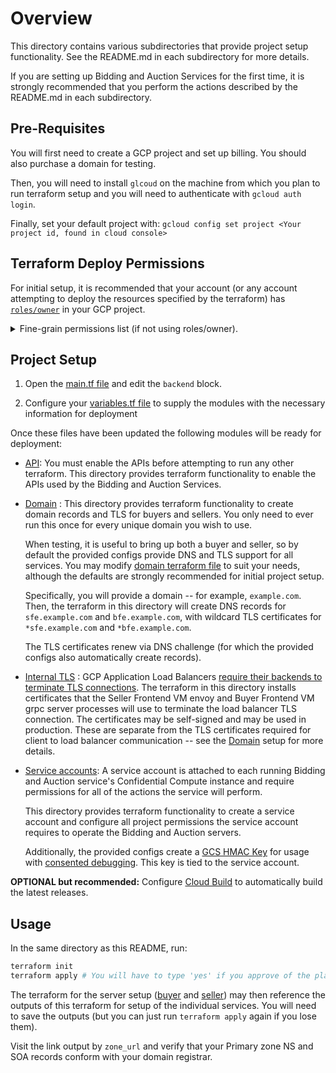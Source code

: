 # Overview

This directory contains various subdirectories that provide project setup functionality. See the
README.md in each subdirectory for more details.

If you are setting up Bidding and Auction Services for the first time, it is strongly recommended
that you perform the actions described by the README.md in each subdirectory.

## Pre-Requisites

You will first need to create a GCP project and set up billing. You should also purchase a domain
for testing.

Then, you will need to install `glcoud` on the machine from which you plan to run terraform setup
and you will need to authenticate with `gcloud auth login`.

Finally, set your default project with:
`gcloud config set project <Your project id, found in cloud console>`

## Terraform Deploy Permissions

For initial setup, it is recommended that your account (or any account attempting to deploy the
resources specified by the terraform) has
[`roles/owner`](https://cloud.google.com/iam/docs/roles-overview) in your GCP project.

<!-- markdownlint-disable -->
<details>
<summary>Fine-grain permissions list (if not using roles/owner).</summary>

```bash
appengine.applications.get
appengine.instances.enableDebug
artifactregistry.files.download
artifactregistry.files.list
artifactregistry.locations.list
artifactregistry.packages.delete
artifactregistry.packages.list
artifactregistry.projectsettings.get
artifactregistry.projectsettings.update
artifactregistry.repositories.create
artifactregistry.repositories.delete
artifactregistry.repositories.get
artifactregistry.repositories.list
artifactregistry.repositories.listEffectiveTags
artifactregistry.repositories.update
artifactregistry.repositories.uploadArtifacts
artifactregistry.tags.create
artifactregistry.tags.delete
artifactregistry.tags.list
artifactregistry.tags.update
artifactregistry.versions.delete
artifactregistry.versions.get
artifactregistry.versions.list
backupdr.backupPlanAssociations.list
backupdr.operations.list
billing.resourceCosts.get
cloudasset.assets.searchAllResources
cloudbuild.builds.editor
cloudnotifications.activities.list
cloudprivatecatalogproducer.products.create
commerceorggovernance.services.get
commerceorggovernance.services.list
commerceorggovernance.services.request
compute.acceleratorTypes.list
compute.addresses.list
compute.autoscalers.create
compute.autoscalers.delete
compute.autoscalers.get
compute.autoscalers.list
compute.backendServices.create
compute.backendServices.delete
compute.backendServices.get
compute.backendServices.list
compute.backendServices.use
compute.disks.create
compute.disks.get
compute.disks.list
compute.diskTypes.list
compute.firewalls.create
compute.firewalls.delete
compute.firewalls.get
compute.firewalls.list
compute.globalAddresses.create
compute.globalAddresses.delete
compute.globalAddresses.get
compute.globalAddresses.use
compute.globalForwardingRules.create
compute.globalForwardingRules.delete
compute.globalForwardingRules.get
compute.globalForwardingRules.setLabels
compute.globalOperations.get
compute.healthChecks.create
compute.healthChecks.delete
compute.healthChecks.get
compute.healthChecks.use
compute.healthChecks.useReadOnly
compute.instanceGroupManagers.create
compute.instanceGroupManagers.delete
compute.instanceGroupManagers.get
compute.instanceGroupManagers.list
compute.instanceGroupManagers.use
compute.instanceGroups.create
compute.instanceGroups.delete
compute.instanceGroups.list
compute.instanceGroups.use
compute.instances.addAccessConfig
compute.instances.attachDisk
compute.instances.create
compute.instances.delete
compute.instances.deleteAccessConfig
compute.instances.detachDisk
compute.instances.get
compute.instances.getSerialPortOutput
compute.instances.list
compute.instances.listEffectiveTags
compute.instances.listReferrers
compute.instances.osLogin
compute.instances.reset
compute.instances.resume
compute.instances.setDeletionProtection
compute.instances.setDiskAutoDelete
compute.instances.setLabels
compute.instances.setMachineResources
compute.instances.setMachineType
compute.instances.setMetadata
compute.instances.setMinCpuPlatform
compute.instances.setScheduling
compute.instances.setServiceAccount
compute.instances.setTags
compute.instances.start
compute.instances.stop
compute.instances.suspend
compute.instances.updateAccessConfig
compute.instances.updateDisplayDevice
compute.instances.updateNetworkInterface
compute.instances.updateShieldedInstanceConfig
compute.instanceTemplates.create
compute.instanceTemplates.delete
compute.instanceTemplates.get
compute.instanceTemplates.useReadOnly
compute.machineImages.create
compute.machineTypes.get
compute.machineTypes.list
compute.networks.create
compute.networks.delete
compute.networks.get
compute.networks.list
compute.networks.updatePolicy
compute.projects.get
compute.projects.setCommonInstanceMetadata
compute.regionOperations.get
compute.regions.list
compute.resourcePolicies.create
compute.resourcePolicies.list
compute.routers.create
compute.routers.delete
compute.routers.get
compute.routers.update
compute.sslCertificates.create
compute.sslCertificates.delete
compute.sslCertificates.get
compute.sslCertificates.list
compute.subnetworks.create
compute.subnetworks.delete
compute.subnetworks.get
compute.subnetworks.list
compute.subnetworks.use
compute.targetHttpsProxies.create
compute.targetHttpsProxies.delete
compute.targetHttpsProxies.get
compute.targetHttpsProxies.list
compute.targetHttpsProxies.use
compute.targetPools.list
compute.targetSslProxies.list
compute.targetTcpProxies.create
compute.targetTcpProxies.delete
compute.targetTcpProxies.get
compute.targetTcpProxies.use
compute.urlMaps.create
compute.urlMaps.delete
compute.urlMaps.get
compute.urlMaps.use
compute.zones.list
consumerprocurement.entitlements.list
container.clusters.list
container.deployments.create
containeranalysis.occurrences.list
dns.changes.create
dns.changes.get
dns.resourceRecordSets.create
dns.resourceRecordSets.delete
dns.resourceRecordSets.list
errorreporting.groups.list
iam.serviceAccounts.actAs
iam.serviceAccounts.list
iap.tunnelInstances.accessViaIAP
logging.buckets.list
logging.buckets.update
logging.logEntries.download
logging.logEntries.list
logging.logServiceIndexes.list
logging.logServices.list
logging.privateLogEntries.list
logging.queries.deleteShared
logging.queries.listShared
logging.queries.share
logging.queries.updateShared
logging.queries.usePrivate
logging.settings.get
logging.views.list
monitoring.alertPolicies.create
monitoring.alertPolicies.list
monitoring.alertPolicies.update
monitoring.dashboards.create
monitoring.dashboards.delete
monitoring.dashboards.get
monitoring.dashboards.list
monitoring.dashboards.update
monitoring.groups.list
monitoring.metricDescriptors.get
monitoring.metricDescriptors.list
monitoring.monitoredResourceDescriptors.list
monitoring.timeSeries.list
monitoring.uptimeCheckConfigs.create
monitoring.uptimeCheckConfigs.list
networkservices.grpcRoutes.create
networkservices.grpcRoutes.delete
networkservices.grpcRoutes.get
networkservices.meshes.create
networkservices.meshes.delete
networkservices.meshes.get
networkservices.meshes.use
networkservices.operations.get
observability.scopes.get
opsconfigmonitoring.resourceMetadata.list
orgpolicy.policy.get
osconfig.inventories.get
osconfig.osPolicyAssignments.create
osconfig.osPolicyAssignments.get
osconfig.vulnerabilityReports.get
pubsub.subscriptions.consume
pubsub.subscriptions.delete
pubsub.subscriptions.get
pubsub.subscriptions.getIamPolicy
pubsub.subscriptions.list
pubsub.subscriptions.setIamPolicy
pubsub.subscriptions.update
recommender.computeInstanceGroupManagerMachineTypeRecommendations.list
recommender.computeInstanceIdleResourceRecommendations.list
recommender.computeInstanceMachineTypeRecommendations.list
recommender.iamPolicyInsights.list
recommender.iamPolicyRecommendations.list
resourcemanager.projects.get
resourcemanager.projects.getIamPolicy
resourcemanager.projects.setIamPolicy
resourcemanager.projects.update
run.services.create
secretmanager.secrets.create
secretmanager.secrets.delete
secretmanager.secrets.get
secretmanager.versions.access
secretmanager.versions.add
secretmanager.versions.destroy
secretmanager.versions.enable
secretmanager.versions.get
securitycenter.userinterfacemetadata.get
serviceusage.services.disable
serviceusage.services.enable
serviceusage.services.get
serviceusage.services.list
stackdriver.projects.get
stackdriver.resourceMetadata.list
storage.buckets.create
storage.buckets.getObjectInsights
storage.buckets.list
storage.buckets.listEffectiveTags
storageinsights.reportConfigs.create
storagetransfer.jobs.create
```

</details>
<!-- markdownlint-restore -->

## Project Setup

1. Open the [main.tf file](./main.tf) and edit the `backend` block.

2. Configure your [variables.tf file](./variables.tf) to supply the modules with the necessary
   information for deployment

Once these files have been updated the following modules will be ready for deployment:

-   [API](./api/main.tf): You must enable the APIs before attempting to run any other terraform.
    This directory provides terraform functionality to enable the APIs used by the Bidding and
    Auction Services.

-   [Domain](./domain/main.tf) : This directory provides terraform functionality to create domain
    records and TLS for buyers and sellers. You only need to ever run this once for every unique
    domain you wish to use.

    When testing, it is useful to bring up both a buyer and seller, so by default the provided
    configs provide DNS and TLS support for all services. You may modify
    [domain terraform file](./domain/main.tf) to suit your needs, although the defaults are strongly
    recommended for initial project setup.

    Specifically, you will provide a domain -- for example, `example.com`. Then, the terraform in
    this directory will create DNS records for `sfe.example.com` and `bfe.example.com`, with
    wildcard TLS certificates for `*sfe.example.com` and `*bfe.example.com`.

    The TLS certificates renew via DNS challenge (for which the provided configs also automatically
    create records).

-   [Internal TLS](./internal_tls/main.tf) : GCP Application Load Balancers
    [require their backends to terminate TLS connections](https://cloud.google.com/load-balancing/docs/ssl-certificates/encryption-to-the-backends).
    The terraform in this directory installs certificates that the Seller Frontend VM envoy and
    Buyer Frontend VM grpc server processes will use to terminate the load balancer TLS connection.
    The certificates may be self-signed and may be used in production. These are separate from the
    TLS certificates required for client to load balancer communication -- see the
    [Domain](./domain/main.tf) setup for more details.

-   [Service accounts](./service_account/main.tf): A service account is attached to each running
    Bidding and Auction service's Confidential Compute instance and require permissions for all of
    the actions the service will perform.

    This directory provides terraform functionality to create a service account and configure all
    project permissions the service account requires to operate the Bidding and Auction servers.

    Additionally, the provided configs create a
    [GCS HMAC Key](https://github.com/privacysandbox/bidding-auction-servers/blob/722e1542c262dddc3aaf41be7b6c159a38cefd0a/production/deploy/gcp/terraform/modules/secrets/secrets.tf#L49)
    for usage with
    [consented debugging](https://github.com/privacysandbox/protected-auction-services-docs/blob/main/debugging_protected_audience_api_services.md#adtech-consented-debugging).
    This key is tied to the service account.

**OPTIONAL but recommended:** Configure
[Cloud Build](../../../../../../packaging/gcp/cloud_build/README.md) to automatically build the
latest releases.

## Usage

In the same directory as this README, run:

```bash
terraform init
terraform apply # You will have to type 'yes' if you approve of the plan.
```

The terraform for the server setup ([buyer](../buyer/buyer.tf) and [seller](../seller/seller.tf))
may then reference the outputs of this terraform for setup of the individual services. You will need
to save the outputs (but you can just run `terraform apply` again if you lose them).

Visit the link output by `zone_url` and verify that your Primary zone NS and SOA records conform
with your domain registrar.
